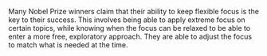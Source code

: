 Many Nobel Prize winners claim that their ability to keep flexible focus is the key to their success. This involves being able to apply extreme focus on certain topics, while knowing when the focus can be relaxed to be able to enter a more free, exploratory approach. They are able to adjust the focus to match what is needed at the time.